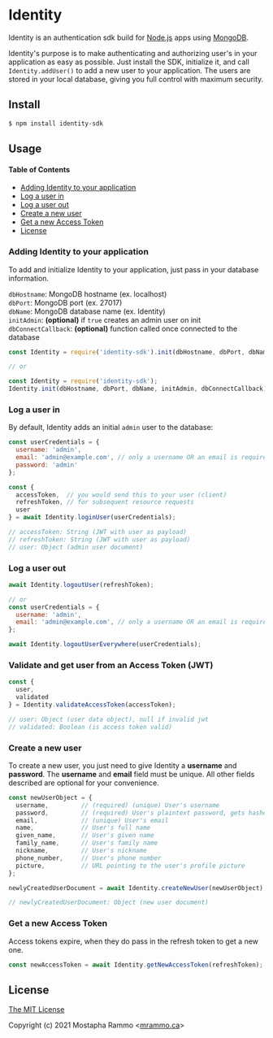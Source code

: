 # Identity
Identity is an authentication sdk build for [Node.js](https://nodejs.org/en/) apps using [MongoDB](https://www.mongodb.com/).

Identity's purpose is to make authenticating and authorizing user's in your application as easy as possible. Just install the SDK, initialize it, and call `Identity.addUser()`
to add a new user to your application. The users are stored in your local database, giving you full control with maximum security.

## Install
```bash
$ npm install identity-sdk 
```

## Usage

#### Table of Contents

* [Adding Identity to your application](#adding-identity-to-your-application)
* [Log a user in](#log-a-user-in)
* [Log a user out](#log-a-user-out)
* [Create a new user](#create-a-new-user)
* [Get a new Access Token](#get-a-new-access-token)
* [License](#license)

### Adding Identity to your application

To add and initialize Identity to your application, just pass in your database information.

`dbHostname`: MongoDB hostname (ex. localhost)<br>
`dbPort`: MongoDB port (ex. 27017)<br>
`dbName`: MongoDB database name (ex. Identity)<br>
`initAdmin`: **(optional)** if `true` creates an admin user on init<br>
`dbConnectCallback`: **(optional)** function called once connected to the database<br>


```javascript
const Identity = require('identity-sdk').init(dbHostname, dbPort, dbName, initAdmin, dbConnectCallback);

// or

const Identity = require('identity-sdk');
Identity.init(dbHostname, dbPort, dbName, initAdmin, dbConnectCallback);
```

### Log a user in

By default, Identity adds an initial `admin` user to the database:
```javascript
const userCredentials = {
  username: 'admin',
  email: 'admin@example.com', // only a username OR an email is required, not both.
  password: 'admin'
};

const {
  accessToken,  // you would send this to your user (client)
  refreshToken, // for subsequent resource requests
  user
} = await Identity.loginUser(userCredentials);

// accessToken: String (JWT with user as payload)
// refreshToken: String (JWT with user as payload)
// user: Object (admin user document)
```

### Log a user out

```javascript
await Identity.logoutUser(refreshToken);

// or
const userCredentials = {
  username: 'admin',
  email: 'admin@example.com', // only a username OR an email is required, not both.
};

await Identity.logoutUserEverywhere(userCredentials);
```

### Validate and get user from an Access Token (JWT)

```javascript
const {
  user,
  validated
} = Identity.validateAccessToken(accessToken);

// user: Object (user data object), null if invalid jwt
// validated: Boolean (is access token valid)
```

### Create a new user

To create a new user, you just need to give Identity a **username** and **password**. 
The **username** and **email** field must be unique.
All other fields described are optional for your convenience.

```javascript
const newUserObject = {
  username,         // (required) (unique) User's username
  password,         // (required) User's plaintext password, gets hashed for you
  email,            // (unique) User's email
  name,             // User's full name
  given_name,       // User's given name
  family_name,      // User's family name
  nickname,         // User's nickname
  phone_number,     // User's phone number
  picture,          // URL pointing to the user's profile picture
};

newlyCreatedUserDocument = await Identity.createNewUser(newUserObject);

// newlyCreatedUserDocument: Object (new user document)
```

### Get a new Access Token

Access tokens expire, when they do pass in the refresh token to get a new one.

```javascript
const newAccessToken = await Identity.getNewAccessToken(refreshToken);
```

## License

[The MIT License](https://opensource.org/licenses/MIT)

Copyright (c) 2021 Mostapha Rammo <[mrammo.ca](https://mrammo.ca/)>





